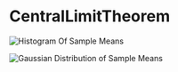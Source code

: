 # CentralLimitTheorem


![Histogram Of Sample Means](https://user-images.githubusercontent.com/38419795/189549743-1844d430-6e98-4118-a20c-c10484b3e4a5.png)


![Gaussian Distribution of Sample Means](https://user-images.githubusercontent.com/38419795/189549750-a76b29f1-5627-4a0d-887c-dd16e13718f2.png)
